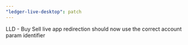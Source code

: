 ```yaml
---
"ledger-live-desktop": patch
---
```


LLD - Buy Sell live app redirection should now use the correct account param identifier
